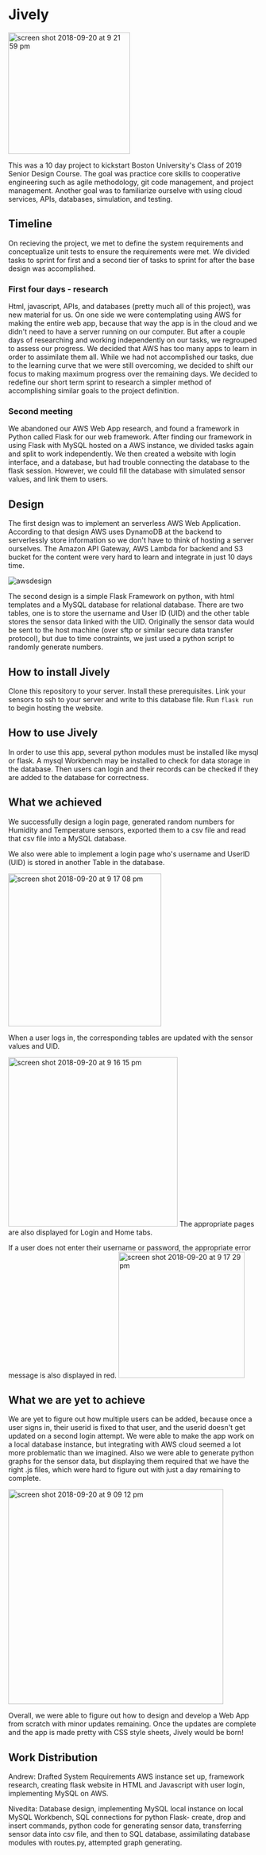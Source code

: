 # Jively
<img width="245" alt="screen shot 2018-09-20 at 9 21 59 pm" src="https://user-images.githubusercontent.com/18023551/45854830-1e9a5e80-bd1b-11e8-9967-cb0dd45d6612.png">

This was a 10 day project to kickstart Boston University's Class of 2019 Senior Design Course. The goal was practice core skills to cooperative engineering such as agile methodology, git code management, and project management. Another goal was to familiarize ourselve with using cloud services, APIs, databases, simulation, and testing. 

## Timeline

On recieving the project, we met to define the system requirements and conceptualize unit tests to ensure the requirements were met. We divided tasks to sprint for first and a second tier of tasks to sprint for after the base design was accomplished. 

### First four days - research

Html, javascript, APIs, and databases (pretty much all of this project), was new material for us. On one side we were contemplating using AWS for making the entire web app, because that way the app is in the cloud and we didn't need to have a server running on our computer. But after a couple days of researching and working independently on our tasks, we regrouped to assess our progress. We decided that AWS has too many apps to learn in order to assimilate them all. While we had not accomplished our tasks, due to the learning curve that we were still overcoming, we decided to shift our focus to making maximum progress over the remaining days. We decided to redefine our short term sprint to research a simpler method of accomplishing similar goals to the project definition. 

### Second meeting 

We abandoned our AWS Web App research, and found a framework in Python called Flask for our web framework. After finding our framework in using Flask with MySQL hosted on a AWS instance, we divided tasks again and split to work independently. 
We then created a website with login interface, and a database, but had trouble connecting the database to the flask session. However, we could fill the database with simulated sensor values, and link them to users. 

## Design

The first design was to implement an serverless AWS Web Application. According to that design AWS uses DynamoDB at the backend to serverlessly store information so we don't have to think of hosting a server ourselves. The Amazon API Gateway, AWS Lambda for backend and S3 bucket for the content were very hard to learn and integrate in just 10 days time. 


![awsdesign](https://user-images.githubusercontent.com/18023551/45854360-b34f8d00-bd18-11e8-823c-37e3641aeb02.png)


The second design is a simple Flask Framework on python, with html templates and a MySQL database for relational database. There are two tables, one is to store the username and User ID (UID) and the other table stores the sensor data linked with the UID. Originally the sensor data would be sent to the host machine (over sftp or similar secure data transfer protocol), but due to time constraints, we just used a python script to randomly generate numbers. 

## How to install Jively

Clone this repository to your server. Install these prerequisites. Link your sensors to ssh to your server and write to this database file. Run ```flask run``` to begin hosting the website. 

## How to use Jively

In order to use this app, several python modules must be installed like mysql or flask. A mysql Workbench may be installed to check for data storage in the database. Then users can login and their records can be checked if they are added to the database for correctness.

## What we achieved

We successfully  design a login page, generated random numbers for Humidity and Temperature sensors, exported them to a csv file and read that csv file into a MySQL database. 

We also were able to implement a login page who's username and UserID (UID) is stored in another Table in the database. 

<img width="308" alt="screen shot 2018-09-20 at 9 17 08 pm" src="https://user-images.githubusercontent.com/18023551/45854723-8603de80-bd1a-11e8-988e-5eca489ec3d8.png">

When a user logs in, the corresponding tables are updated with the sensor values and UID.


<img width="341" alt="screen shot 2018-09-20 at 9 16 15 pm" src="https://user-images.githubusercontent.com/18023551/45854726-88663880-bd1a-11e8-94bf-bb56908945e9.png">
The appropriate pages are also displayed for Login and Home tabs. 

If a user does not enter their username or password, the appropriate error message is also displayed in red.
<img width="254" alt="screen shot 2018-09-20 at 9 17 29 pm" src="https://user-images.githubusercontent.com/18023551/45854722-83a18480-bd1a-11e8-87e4-d59e4288cb17.png">

## What we are yet to achieve

We are yet to figure out how multiple users can be added, because once a user signs in, their userid is fixed to that user, and the userid doesn't get updated on a second login attempt. 
We were able to make the app work on a local database instance, but integrating with AWS cloud seemed a lot more problematic than we imagined. 
Also we were able to generate python graphs for the sensor data, but displaying them required that we have the right .js files, which were hard to figure out with just a day remaining to complete.

<img width="433" alt="screen shot 2018-09-20 at 9 09 12 pm" src="https://user-images.githubusercontent.com/18023551/45854730-8bf9bf80-bd1a-11e8-8322-d8fa00ba13ca.png">

Overall, we were able to figure out how to design and develop a Web App from scratch with minor updates remaining. Once the updates are complete and the app is made pretty with CSS style sheets, Jively would be born!

## Work Distribution
Andrew: Drafted System Requirements AWS instance set up, framework research, creating flask website in HTML and Javascript with user login, implementing MySQL on AWS.  

Nivedita: Database design, implementing MySQL local instance on local MySQL Workbench, SQL connections for python Flask- create, drop and insert commands, python code for generating sensor data, transferring sensor data into csv file, and then to SQL database, assimilating database modules with routes.py, attempted graph generating. 
